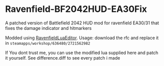 # Ravenfield-BF2042HUD-EA30Fix
A patched version of Battlefield 2042 HUD mod for ravenfield EA30/31 that fixes the damage indicator and hitmarkers


Modded using [RavenfieldLuaEditor](https://github.com/amir16yp/RavenfieldLuaEditor). Usage: download the rfc and replace it in `steamapps/workshop/636480/2721562982`


If You dont trust me, you can use the modified lua supplied here and patch it yourself. See difference.diff to see every patch i made